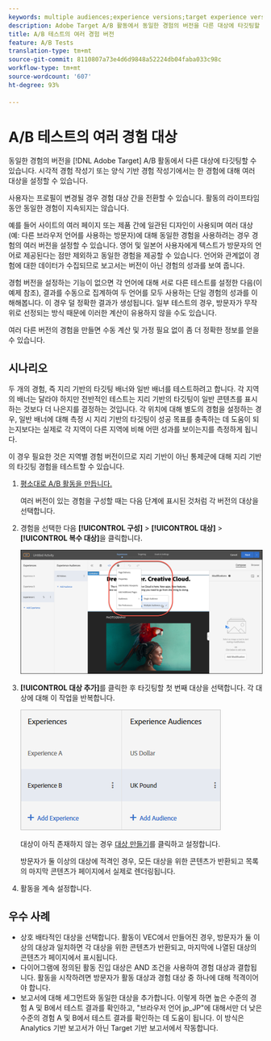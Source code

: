 ```yaml
---
keywords: multiple audiences;experience versions;target experience versions
description: Adobe Target A/B 활동에서 동일한 경험의 버전을 다른 대상에 타깃팅할 수 있습니다. 시각적 경험 작성기 또는 양식 기반 경험 작성기에서는 한 경험에 대해 여러 대상을 설정할 수 있습니다.
title: A/B 테스트의 여러 경험 버전
feature: A/B Tests
translation-type: tm+mt
source-git-commit: 8110807a73e4d6d9848a52224db04faba033c98c
workflow-type: tm+mt
source-wordcount: '607'
ht-degree: 93%

---
```



# A/B 테스트의 여러 경험 대상

동일한 경험의 버전을 [!DNL Adobe Target] A/B 활동에서 다른 대상에 타깃팅할 수 있습니다. 시각적 경험 작성기 또는 양식 기반 경험 작성기에서는 한 경험에 대해 여러 대상을 설정할 수 있습니다.

사용자는 프로필이 변경될 경우 경험 대상 간을 전환할 수 있습니다. 활동의 라이프타임 동안 동일한 경험이 지속되지는 않습니다.

예를 들어 사이트의 여러 페이지 또는 제품 간에 일관된 디자인이 사용되며 여러 대상(예: 다른 브라우저 언어를 사용하는 방문자)에 대해 동일한 경험을 사용하려는 경우 경험의 여러 버전을 설정할 수 있습니다. 영어 및 일본어 사용자에게 텍스트가 방문자의 언어로 제공된다는 점만 제외하고 동일한 경험을 제공할 수 있습니다. 언어와 관계없이 경험에 대한 데이터가 수집되므로 보고서는 버전이 아닌 경험의 성과를 보여 줍니다.

경험 버전을 설정하는 기능이 없으면 각 언어에 대해 서로 다른 테스트를 설정한 다음(이 예제 참조), 결과를 수동으로 집계하여 두 언어를 모두 사용하는 단일 경험의 성과를 이해해봅니다. 이 경우 덜 정확한 결과가 생성됩니다. 일부 테스트의 경우, 방문자가 무작위로 선정되는 방식 때문에 이러한 계산이 유용하지 않을 수도 있습니다.

여러 다른 버전의 경험을 만들면 수동 계산 및 가정 필요 없이 좀 더 정확한 정보를 얻을 수 있습니다.

## 시나리오

두 개의 경험, 즉 지리 기반의 타깃팅 배너와 일반 배너를 테스트하려고 합니다. 각 지역의 배너는 달라야 하지만 전반적인 테스트는 지리 기반의 타깃팅이 일반 콘텐츠를 표시하는 것보다 더 나은지를 결정하는 것입니다. 각 위치에 대해 별도의 경험을 설정하는 경우, 일반 배너에 대해 측정 시 지리 기반의 타깃팅이 성공 목표를 충족하는 데 도움이 되는지보다는 실제로 각 지역이 다른 지역에 비해 어떤 성과를 보이는지를 측정하게 됩니다.

이 경우 필요한 것은 지역별 경험 버전이므로 지리 기반이 아닌 통제군에 대해 지리 기반의 타깃팅 경험을 테스트할 수 있습니다.

1. [평소대로 A/B 활동을 만듭니다.](/help/c-activities/t-test-ab/t-test-create-ab/test-create-ab.md)

   여러 버전이 있는 경험을 구성할 때는 다음 단계에 표시된 것처럼 각 버전의 대상을 선택합니다.

1. 경험을 선택한 다음 **[!UICONTROL 구성]** > **[!UICONTROL 대상]** > **[!UICONTROL 복수 대상]**&#x200B;을 클릭합니다.

   ![여러 대상 선택 사항](/help/c-activities/t-test-ab/t-test-create-ab/assets/multiple-audiences-new.png)

1. **[!UICONTROL 대상 추가]**&#x200B;를 클릭한 후 타깃팅할 첫 번째 대상을 선택합니다. 각 대상에 대해 이 작업을 반복합니다.

   ![](assets/exp-versions.png)

   대상이 아직 존재하지 않는 경우 [대상 만들기](/help/c-target/c-audiences/create-audience.md#task_E18BD77A9A8F4ED0AC50569F94556558)를 클릭하고 설정합니다.

   방문자가 둘 이상의 대상에 적격인 경우, 모든 대상을 위한 콘텐츠가 반환되고 목록의 마지막 콘텐츠가 페이지에서 실제로 렌더링됩니다.

1. 활동을 계속 설정합니다.

## 우수 사례

* 상호 배타적인 대상을 선택합니다. 활동이 VEC에서 만들어진 경우, 방문자가 둘 이상의 대상과 일치하면 각 대상을 위한 콘텐츠가 반환되고, 마지막에 나열된 대상의 콘텐츠가 페이지에서 표시됩니다.
* 다이어그램에 정의된 활동 진입 대상은 AND 조건을 사용하여 경험 대상과 결합됩니다. 활동을 시작하려면 방문자가 활동 대상과 경험 대상 중 하나에 대해 적격이어야 합니다.
* 보고서에 대해 세그먼트와 동일한 대상을 추가합니다. 이렇게 하면 높은 수준의 경험 A 및 B에서 테스트 결과를 확인하고, &quot;브라우저 언어 jp_JP&quot;에 대해서만 더 낮은 수준의 경험 A 및 B에서 테스트 결과를 확인하는 데 도움이 됩니다. 이 방식은 Analytics 기반 보고서가 아닌 Target 기반 보고서에서 작동합니다.

